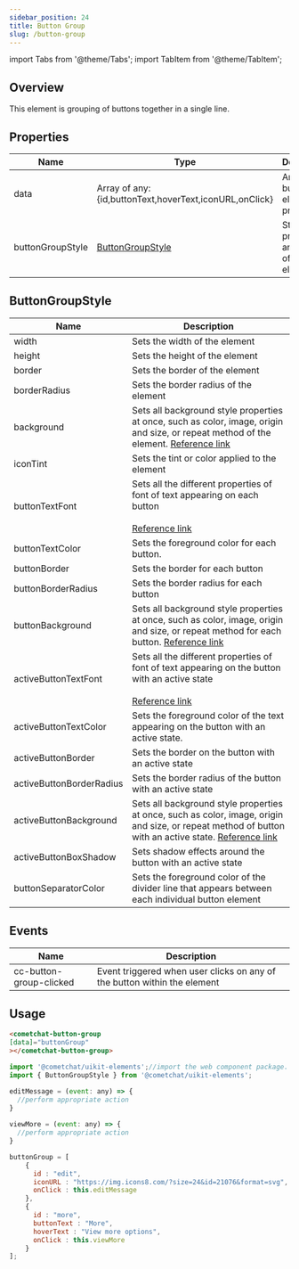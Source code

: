 ```yaml
---
sidebar_position: 24
title: Button Group
slug: /button-group
---
```


import Tabs from '@theme/Tabs';
import TabItem from '@theme/TabItem';

## Overview

This element is grouping of buttons together in a single line.

## Properties

| Name | Type | Description | 
| ---- | ---- | ---- | 
| data | Array of any: \{id,buttonText,hoverText,iconURL,onClick} | Array of button element properties | 
| buttonGroupStyle | [ButtonGroupStyle](./button-group#buttongroupstyle) | Styling properties and values of the element | 


## ButtonGroupStyle

| Name | Description | 
| ---- | ---- | 
| width | Sets the width of the element | 
| height | Sets the height of the element | 
| border | Sets the border of the element | 
| borderRadius | Sets the border radius of the element | 
| background | Sets all background style properties at once, such as color, image, origin and size, or repeat method of the element. [Reference link](https://developer.mozilla.org/en-US/docs/Web/CSS/background) | 
| iconTint | Sets the tint or color applied to the element | 
| buttonTextFont | Sets all the different properties of font of text appearing on each button<br /><br />[Reference link](https://developer.mozilla.org/en-US/docs/Web/CSS/font) | 
| buttonTextColor | Sets the foreground color for each button. | 
| buttonBorder | Sets the border for each button | 
| buttonBorderRadius | Sets the border radius for each button | 
| buttonBackground | Sets all background style properties at once, such as color, image, origin and size, or repeat method for each button. [Reference link](https://developer.mozilla.org/en-US/docs/Web/CSS/background) | 
| activeButtonTextFont | Sets all the different properties of font of text appearing on the button with an active state<br /><br />[Reference link](https://developer.mozilla.org/en-US/docs/Web/CSS/font) | 
| activeButtonTextColor | Sets the foreground color of the text appearing on the button with an active state. | 
| activeButtonBorder | Sets the border on the button with an active state | 
| activeButtonBorderRadius | Sets the border radius of the button with an active state | 
| activeButtonBackground | Sets all background style properties at once, such as color, image, origin and size, or repeat method of button with an active state. [Reference link](https://developer.mozilla.org/en-US/docs/Web/CSS/background) | 
| activeButtonBoxShadow | Sets shadow effects around the button with an active state | 
| buttonSeparatorColor | Sets the foreground color of the divider line that appears between each individual button element | 


## Events

| Name | Description | 
| ---- | ---- | 
| cc-button-group-clicked | Event triggered when user clicks on any of the button within the element | 


## Usage

<Tabs>
<TabItem value="html" label="HTML">

```HTML
<cometchat-button-group 
[data]="buttonGroup"
></cometchat-button-group>
```

</TabItem>
<TabItem value="js" label="Javascript">

```javascript
import '@cometchat/uikit-elements';//import the web component package.
import { ButtonGroupStyle } from '@cometchat/uikit-elements';

editMessage = (event: any) => {
  //perform appropriate action
}
  
viewMore = (event: any) => {
  //perform appropriate action
}

buttonGroup = [
    {
      id : "edit", 
      iconURL : "https://img.icons8.com/?size=24&id=21076&format=svg", 
      onClick : this.editMessage
    }, 
    {
      id : "more", 
      buttonText : "More", 
      hoverText : "View more options", 
      onClick : this.viewMore
    }
];
```

</TabItem>
</Tabs>